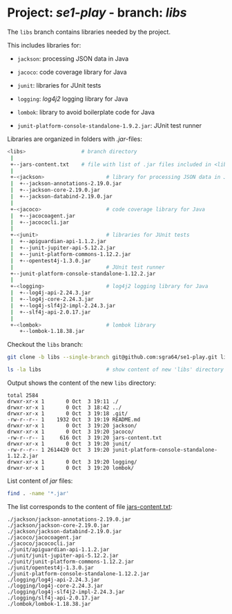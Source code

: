 # Project: *se1-play* - branch: *libs*

The `libs` branch contains libraries needed by the project.

This includes libraries for:

- `jackson`: processing JSON data in Java

- `jacoco`: code coverage library for Java

- `junit`: libraries for JUnit tests

- `logging`: *log4j2* logging library for Java

- `lombok`: library to avoid boilerplate code for Java

- `junit-platform-console-standalone-1.9.2.jar`: JUnit test runner


Libraries are organized in folders with *.jar*-files:

```sh
<libs>                  # branch directory
 |
 +--jars-content.txt    # file with list of .jar files included in <libs>
 |
 +-<jackson>                    # library for processing JSON data in Java
 |  +--jackson-annotations-2.19.0.jar
 |  +--jackson-core-2.19.0.jar
 |  +--jackson-databind-2.19.0.jar
 |
 +-<jacoco>                     # code coverage library for Java
 |  +--jacocoagent.jar
 |  +--jacococli.jar
 |
 +-<junit>                      # libraries for JUnit tests
 |  +--apiguardian-api-1.1.2.jar
 |  +--junit-jupiter-api-5.12.2.jar
 |  +--junit-platform-commons-1.12.2.jar
 |  +--opentest4j-1.3.0.jar
 |                              # JUnit test runner
 +--junit-platform-console-standalone-1.12.2.jar
 |
 +-<logging>                    # log4j2 logging library for Java
 |  +--log4j-api-2.24.3.jar
 |  +--log4j-core-2.24.3.jar
 |  +--log4j-slf4j2-impl-2.24.3.jar
 |  +--slf4j-api-2.0.17.jar
 |
 +-<lombok>                     # lombok library
    +--lombok-1.18.38.jar
```


Checkout the `libs` branch:

```sh
git clone -b libs --single-branch git@github.com:sgra64/se1-play.git libs

ls -la libs                     # show content of new 'libs' directory
```

Output shows the content of the new `libs` directory:

```
total 2584
drwxr-xr-x 1       0 Oct  3 19:11 ./
drwxr-xr-x 1       0 Oct  3 18:42 ../
drwxr-xr-x 1       0 Oct  3 19:18 .git/
-rw-r--r-- 1    1932 Oct  3 19:19 README.md
drwxr-xr-x 1       0 Oct  3 19:20 jackson/
drwxr-xr-x 1       0 Oct  3 19:20 jacoco/
-rw-r--r-- 1     616 Oct  3 19:20 jars-content.txt
drwxr-xr-x 1       0 Oct  3 19:20 junit/
-rw-r--r-- 1 2614420 Oct  3 19:20 junit-platform-console-standalone-1.12.2.jar
drwxr-xr-x 1       0 Oct  3 19:20 logging/
drwxr-xr-x 1       0 Oct  3 19:20 lombok/
```

List content of *jar* files:

```sh
find . -name '*.jar'
```

The list corresponds to the content of file
[jars-content.txt](jars-content.txt):

```
./jackson/jackson-annotations-2.19.0.jar
./jackson/jackson-core-2.19.0.jar
./jackson/jackson-databind-2.19.0.jar
./jacoco/jacocoagent.jar
./jacoco/jacococli.jar
./junit/apiguardian-api-1.1.2.jar
./junit/junit-jupiter-api-5.12.2.jar
./junit/junit-platform-commons-1.12.2.jar
./junit/opentest4j-1.3.0.jar
./junit-platform-console-standalone-1.12.2.jar
./logging/log4j-api-2.24.3.jar
./logging/log4j-core-2.24.3.jar
./logging/log4j-slf4j2-impl-2.24.3.jar
./logging/slf4j-api-2.0.17.jar
./lombok/lombok-1.18.38.jar
```
